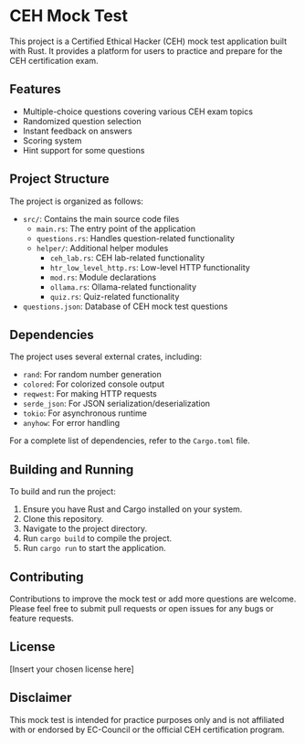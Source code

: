 # CEH Mock Test

This project is a Certified Ethical Hacker (CEH) mock test application built with Rust. It provides a platform for users to practice and prepare for the CEH certification exam.

## Features

- Multiple-choice questions covering various CEH exam topics
- Randomized question selection
- Instant feedback on answers
- Scoring system
- Hint support for some questions

## Project Structure

The project is organized as follows:

- `src/`: Contains the main source code files
    - `main.rs`: The entry point of the application
    - `questions.rs`: Handles question-related functionality
    - `helper/`: Additional helper modules
        - `ceh_lab.rs`: CEH lab-related functionality
        - `htr_low_level_http.rs`: Low-level HTTP functionality
        - `mod.rs`: Module declarations
        - `ollama.rs`: Ollama-related functionality
        - `quiz.rs`: Quiz-related functionality
- `questions.json`: Database of CEH mock test questions

## Dependencies

The project uses several external crates, including:

- `rand`: For random number generation
- `colored`: For colorized console output
- `reqwest`: For making HTTP requests
- `serde_json`: For JSON serialization/deserialization
- `tokio`: For asynchronous runtime
- `anyhow`: For error handling

For a complete list of dependencies, refer to the `Cargo.toml` file.

## Building and Running

To build and run the project:

1. Ensure you have Rust and Cargo installed on your system.
2. Clone this repository.
3. Navigate to the project directory.
4. Run `cargo build` to compile the project.
5. Run `cargo run` to start the application.

## Contributing

Contributions to improve the mock test or add more questions are welcome. Please feel free to submit pull requests or open issues for any bugs or feature requests.

## License

[Insert your chosen license here]

## Disclaimer

This mock test is intended for practice purposes only and is not affiliated with or endorsed by EC-Council or the official CEH certification program.